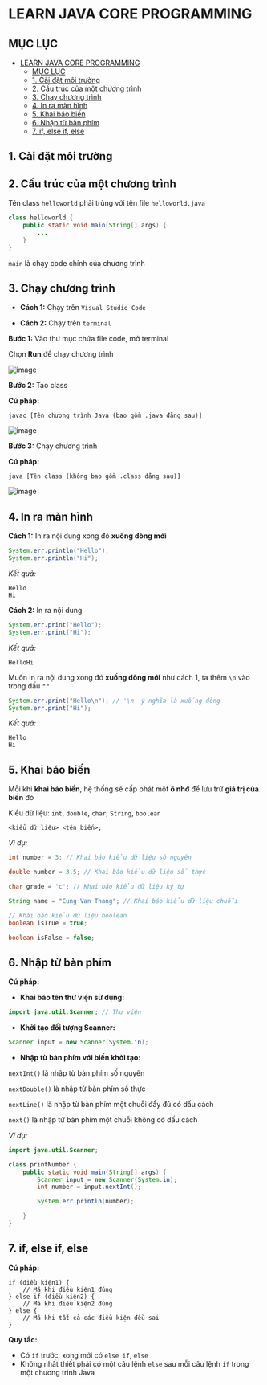 # LEARN JAVA CORE PROGRAMMING

## MỤC LỤC
- [LEARN JAVA CORE PROGRAMMING](#learn-java-core-programming)
  - [MỤC LỤC](#mục-lục)
  - [1. Cài đặt môi trường](#1-cài-đặt-môi-trường)
  - [2. Cấu trúc của một chương trình](#2-cấu-trúc-của-một-chương-trình)
  - [3. Chạy chương trình](#3-chạy-chương-trình)
  - [4. In ra màn hình](#4-in-ra-màn-hình)
  - [5. Khai báo biến](#5-khai-báo-biến)
  - [6. Nhập từ bàn phím](#6-nhập-từ-bàn-phím)
  - [7. if, else if, else](#7-if-else-if-else)

## 1. Cài đặt môi trường

## 2. Cấu trúc của một chương trình

Tên class `helloworld` phải trùng với tên file `helloworld.java`

```java
class helloworld {
    public static void main(String[] args) {
        ...
    }
}
```

`main` là chạy code chính của chương trình

## 3. Chạy chương trình

- **Cách 1:** Chạy trên `Visual Studio Code`

- **Cách 2:** Chạy trên `terminal`

**Bước 1:** Vào thư mục chứa file code, mở terminal

Chọn **Run** để chạy chương trình

![image](https://github.com/CUNGVANTHANG/JAVA-CORE/assets/96326479/dde72a23-e4cb-46b6-8d55-d61588b3a413)

**Bước 2:** Tạo class

**Cú pháp:**

```
javac [Tên chương trình Java (bao gồm .java đằng sau)]
```

![image](https://github.com/CUNGVANTHANG/JAVA-CORE/assets/96326479/395d6460-691a-4890-a037-0d6b997d83ec)


**Bước 3:** Chạy chương trình

**Cú pháp:**

```
java [Tên class (không bao gồm .class đằng sau)]
```

![image](https://github.com/CUNGVANTHANG/JAVA-CORE/assets/96326479/b23f95a5-d831-4d55-83b6-1c4b43b0b7a1)

## 4. In ra màn hình

**Cách 1:** In ra nội dung xong đó **xuống dòng mới**

```java
System.err.println("Hello");
System.err.println("Hi");
```

*Kết quả:*

```
Hello
Hi
```

**Cách 2:** In ra nội dung 

```java
System.err.print("Hello");
System.err.print("Hi");
```

*Kết quả:*

```
HelloHi
```

Muốn in ra nội dung xong đó **xuống dòng mới** như cách 1, ta thêm `\n` vào trong dấu `""`

```java
System.err.print("Hello\n"); // '\n' ý nghĩa là xuống dòng
System.err.print("Hi");
```

*Kết quả:*

```
Hello
Hi
```

## 5. Khai báo biến

Mỗi khi **khai báo biến**, hệ thống sẽ cấp phát một **ô nhớ** để lưu trữ **giá trị của biến** đó

Kiểu dữ liệu: `int`, `double`, `char`, `String`, `boolean`

```
<kiểu dữ liệu> <tên biến>;
```

*Ví dụ:*

```java
int number = 3; // Khai báo kiểu dữ liệu sô nguyên
```

```java
double number = 3.5; // Khai báo kiểu dữ liệu số thực
```

```java
char grade = 'c'; // Khai báo kiểu dữ liệu ký tự
```

```java
String name = "Cung Van Thang"; // Khai báo kiểu dữ liệu chuỗi
```

```java
// Khái báo kiểu dữ liệu boolean
boolean isTrue = true; 

boolean isFalse = false; 
```

## 6. Nhập từ bàn phím

**Cú pháp:**

- **Khai báo tên thư viện sử dụng:**

```java
import java.util.Scanner; // Thư viện 
```

- **Khởi tạo đối tượng Scanner:**

```java
Scanner input = new Scanner(System.in);
```

- **Nhập từ bàn phím với biến khởi tạo:**

`nextInt()` là nhập từ bàn phím số nguyên

`nextDouble()` là nhập từ bàn phím số thực

`nextLine()` là nhập từ bàn phím một chuỗi đầy đủ có dấu cách

`next()` là nhập từ bàn phím một chuỗi không có dấu cách

*Ví dụ:*

```java
import java.util.Scanner;

class printNumber {
    public static void main(String[] args) {
        Scanner input = new Scanner(System.in);
        int number = input.nextInt();

        System.err.println(number);

    }
}
```

## 7. if, else if, else

**Cú pháp:**

```
if (điều kiện1) {
    // Mã khi điều kiện1 đúng
} else if (điều kiện2) {
    // Mã khi điều kiện2 đúng
} else {
    // Mã khi tất cả các điều kiện đều sai
}
```

**Quy tắc:**

- Có `if` trước, xong mới có `else if`, `else`
- Không nhất thiết phải có một câu lệnh `else` sau mỗi câu lệnh `if` trong một chương trình Java
